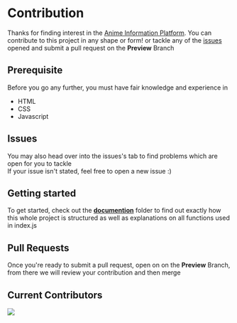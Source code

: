 # Contribution
Thanks for finding interest in the [Anime Information Platform](https://anime-info-platform.vercel.app/).
You can contribute to this project in any shape or form! or tackle any of the [issues](https://github.com/Mini-Sylar/Anime-Info-Platform/issues) opened and submit a pull request on the **Preview** Branch

## Prerequisite
Before you go any further, you must have fair knowledge and experience in 
- HTML
- CSS
- Javascript

## Issues 
You may also head over into the issues's tab to find problems which are open for you to tackle <br>
If your issue isn't stated, feel free to open a new issue :)

## Getting started
To get started, check out the [**documention**](https://github.com/Mini-Sylar/Anime-Info-Platform/tree/master/Documentation) folder to find out exactly how this whole project is structured as well as explanations on all functions used in index.js


## Pull Requests
Once you're ready to submit a pull request, open on on the **Preview** Branch, from there we will review your contribution and then merge

## Current Contributors
<a href="https://github.com/Mini-Sylar/Anime-Info-Platform/graphs/contributors">
  <img src="https://contrib.rocks/image?repo=Mini-Sylar/Anime-Info-Platform" />
</a>
